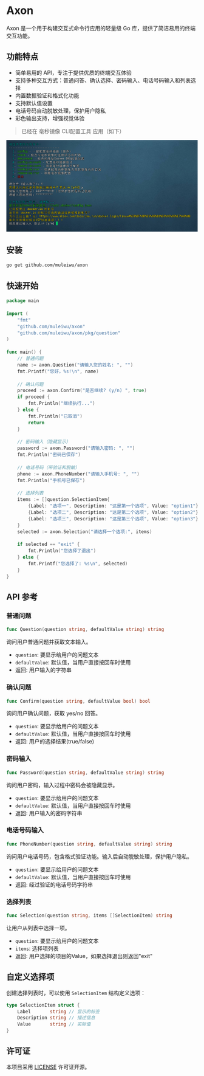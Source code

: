 # Axon

Axon 是一个用于构建交互式命令行应用的轻量级 Go 库，提供了简洁易用的终端交互功能。

## 功能特点

- 简单易用的 API，专注于提供优质的终端交互体验
- 支持多种交互方式：普通问答、确认选择、密码输入、电话号码输入和列表选择
- 内置数据验证和格式化功能
- 支持默认值设置
- 电话号码自动脱敏处理，保护用户隐私
- 彩色输出支持，增强视觉体验

> 已经在 毫秒镜像 CLI配置工具 应用（如下）

![毫秒镜像配置工具截图](./_image/Snipaste_2025-09-15_16-42-20.png)

## 安装

```bash
go get github.com/muleiwu/axon
```

## 快速开始

```go
package main

import (
	"fmt"
	"github.com/muleiwu/axon"
	"github.com/muleiwu/axon/pkg/question"
)

func main() {
	// 普通问题
	name := axon.Question("请输入您的姓名: ", "")
	fmt.Printf("您好，%s!\n", name)
	
	// 确认问题
	proceed := axon.Confirm("是否继续? (y/n) ", true)
	if proceed {
		fmt.Println("继续执行...")
	} else {
		fmt.Println("已取消")
		return
	}
	
	// 密码输入（隐藏显示）
	password := axon.Password("请输入密码: ", "")
	fmt.Println("密码已保存")
	
	// 电话号码（带验证和脱敏）
	phone := axon.PhoneNumber("请输入手机号: ", "")
	fmt.Println("手机号已保存")
	
	// 选择列表
	items := []question.SelectionItem{
		{Label: "选项一", Description: "这是第一个选项", Value: "option1"},
		{Label: "选项二", Description: "这是第二个选项", Value: "option2"},
		{Label: "选项三", Description: "这是第三个选项", Value: "option3"},
	}
	selected := axon.Selection("请选择一个选项:", items)
	
	if selected == "exit" {
		fmt.Println("您选择了退出")
	} else {
		fmt.Printf("您选择了: %s\n", selected)
	}
}
```

## API 参考

### 普通问题

```go
func Question(question string, defaultValue string) string
```

询问用户普通问题并获取文本输入。

- `question`: 要显示给用户的问题文本
- `defaultValue`: 默认值，当用户直接按回车时使用
- 返回: 用户输入的字符串

### 确认问题

```go
func Confirm(question string, defaultValue bool) bool
```

询问用户确认问题，获取 yes/no 回答。

- `question`: 要显示给用户的问题文本
- `defaultValue`: 默认值，当用户直接按回车时使用
- 返回: 用户的选择结果(true/false)

### 密码输入

```go
func Password(question string, defaultValue string) string
```

询问用户密码，输入过程中密码会被隐藏显示。

- `question`: 要显示给用户的问题文本
- `defaultValue`: 默认值，当用户直接按回车时使用
- 返回: 用户输入的密码字符串

### 电话号码输入

```go
func PhoneNumber(question string, defaultValue string) string
```

询问用户电话号码，包含格式验证功能。输入后自动脱敏处理，保护用户隐私。

- `question`: 要显示给用户的问题文本
- `defaultValue`: 默认值，当用户直接按回车时使用
- 返回: 经过验证的电话号码字符串

### 选择列表

```go
func Selection(question string, items []SelectionItem) string
```

让用户从列表中选择一项。

- `question`: 要显示给用户的问题文本
- `items`: 选择项列表
- 返回: 用户选择的项目的Value，如果选择退出则返回"exit"

## 自定义选择项

创建选择列表时，可以使用 `SelectionItem` 结构定义选项：

```go
type SelectionItem struct {
	Label       string // 显示的标签
	Description string // 描述信息
	Value       string // 实际值
}
```

## 许可证

本项目采用 [LICENSE](LICENSE) 许可证开源。
